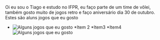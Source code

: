 Oi eu sou o Tiago e estudo no IFPR, eu faço parte de um time de vôlei, também gosto muito de jogos retro e faço aniversário dia 30 de outubro.
Estes são aluns jogos que eu gosto
* ![Alguns jogos que eu gosto](https://i0.wp.com/guarientoportal.com/wp-content/uploads/2021/07/The-Legend-of-Zelda-A-Link-to-the-Past-Nintendo-Game-Analise.png?fit=1920%2C1080&ssl=1)
 *Item 2 *Item3 *Item4
![Alguns jogos que eu gosto](https://i0.wp.com/guarientoportal.com/wp-content/uploads/2021/07/The-Legend-of-Zelda-A-Link-to-the-Past-Nintendo-Game-Analise.png?fit=1920%2C1080&ssl=1)

